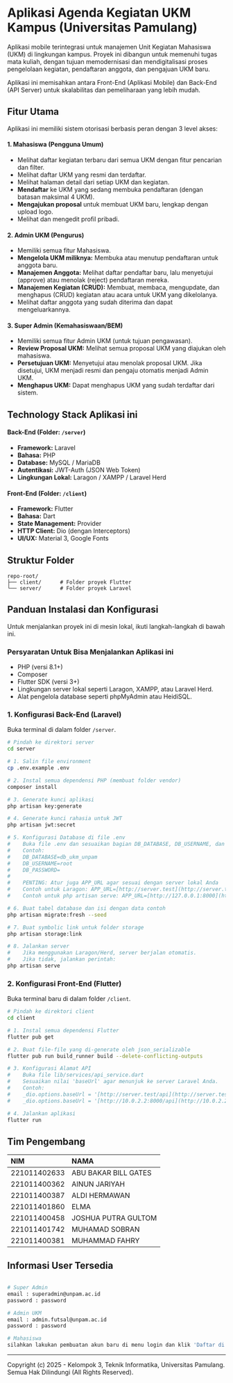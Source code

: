 # Aplikasi Agenda Kegiatan UKM Kampus (Universitas Pamulang)

Aplikasi mobile terintegrasi untuk manajemen Unit Kegiatan Mahasiswa (UKM) di lingkungan kampus. Proyek ini dibangun untuk memenuhi tugas mata kuliah, dengan tujuan memodernisasi dan mendigitalisasi proses pengelolaan kegiatan, pendaftaran anggota, dan pengajuan UKM baru.

Aplikasi ini memisahkan antara Front-End (Aplikasi Mobile) dan Back-End (API Server) untuk skalabilitas dan pemeliharaan yang lebih mudah.

## Fitur Utama

Aplikasi ini memiliki sistem otorisasi berbasis peran dengan 3 level akses:

#### 1. Mahasiswa (Pengguna Umum)
* Melihat daftar kegiatan terbaru dari semua UKM dengan fitur pencarian dan filter.
* Melihat daftar UKM yang resmi dan terdaftar.
* Melihat halaman detail dari setiap UKM dan kegiatan.
* **Mendaftar** ke UKM yang sedang membuka pendaftaran (dengan batasan maksimal 4 UKM).
* **Mengajukan proposal** untuk membuat UKM baru, lengkap dengan upload logo.
* Melihat dan mengedit profil pribadi.

#### 2. Admin UKM (Pengurus)
* Memiliki semua fitur Mahasiswa.
* **Mengelola UKM miliknya:** Membuka atau menutup pendaftaran untuk anggota baru.
* **Manajemen Anggota:** Melihat daftar pendaftar baru, lalu menyetujui (approve) atau menolak (reject) pendaftaran mereka.
* **Manajemen Kegiatan (CRUD):** Membuat, membaca, mengupdate, dan menghapus (CRUD) kegiatan atau acara untuk UKM yang dikelolanya.
* Melihat daftar anggota yang sudah diterima dan dapat mengeluarkannya.

#### 3. Super Admin (Kemahasiswaan/BEM)
* Memiliki semua fitur Admin UKM (untuk tujuan pengawasan).
* **Review Proposal UKM:** Melihat semua proposal UKM yang diajukan oleh mahasiswa.
* **Persetujuan UKM:** Menyetujui atau menolak proposal UKM. Jika disetujui, UKM menjadi resmi dan pengaju otomatis menjadi Admin UKM.
* **Menghapus UKM:** Dapat menghapus UKM yang sudah terdaftar dari sistem.

## Technology Stack Aplikasi ini

#### **Back-End (Folder: `/server`)**
* **Framework:** Laravel
* **Bahasa:** PHP
* **Database:** MySQL / MariaDB
* **Autentikasi:** JWT-Auth (JSON Web Token)
* **Lingkungan Lokal:** Laragon / XAMPP / Laravel Herd

#### **Front-End (Folder: `/client`)**
* **Framework:** Flutter
* **Bahasa:** Dart
* **State Management:** Provider
* **HTTP Client:** Dio (dengan Interceptors)
* **UI/UX:** Material 3, Google Fonts

## Struktur Folder

```
repo-root/
├── client/      # Folder proyek Flutter
└── server/      # Folder proyek Laravel
```

## Panduan Instalasi dan Konfigurasi

Untuk menjalankan proyek ini di mesin lokal, ikuti langkah-langkah di bawah ini.

### Persyaratan Untuk Bisa Menjalankan Aplikasi ini
* PHP (versi 8.1+)
* Composer
* Flutter SDK (versi 3+)
* Lingkungan server lokal seperti Laragon, XAMPP, atau Laravel Herd.
* Alat pengelola database seperti phpMyAdmin atau HeidiSQL.

### 1. Konfigurasi Back-End (Laravel)

Buka terminal di dalam folder `/server`.

```bash
# Pindah ke direktori server
cd server

# 1. Salin file environment
cp .env.example .env

# 2. Instal semua dependensi PHP (membuat folder vendor)
composer install

# 3. Generate kunci aplikasi
php artisan key:generate

# 4. Generate kunci rahasia untuk JWT
php artisan jwt:secret

# 5. Konfigurasi Database di file .env
#    Buka file .env dan sesuaikan bagian DB_DATABASE, DB_USERNAME, dan DB_PASSWORD
#    Contoh:
#    DB_DATABASE=db_ukm_unpam
#    DB_USERNAME=root
#    DB_PASSWORD=
#    
#    PENTING: Atur juga APP_URL agar sesuai dengan server lokal Anda
#    Contoh untuk Laragon: APP_URL=[http://server.test](http://server.test)
#    Contoh untuk php artisan serve: APP_URL=[http://127.0.0.1:8000](http://127.0.0.1:8000)

# 6. Buat tabel database dan isi dengan data contoh
php artisan migrate:fresh --seed

# 7. Buat symbolic link untuk folder storage
php artisan storage:link

# 8. Jalankan server
#    Jika menggunakan Laragon/Herd, server berjalan otomatis.
#    Jika tidak, jalankan perintah:
php artisan serve
```

### 2. Konfigurasi Front-End (Flutter)

Buka terminal baru di dalam folder `/client`.

```bash
# Pindah ke direktori client
cd client

# 1. Instal semua dependensi Flutter
flutter pub get

# 2. Buat file-file yang di-generate oleh json_serializable
flutter pub run build_runner build --delete-conflicting-outputs

# 3. Konfigurasi Alamat API
#    Buka file lib/services/api_service.dart
#    Sesuaikan nilai 'baseUrl' agar menunjuk ke server Laravel Anda.
#    Contoh:
#    _dio.options.baseUrl = '[http://server.test/api](http://server.test/api)'; // Untuk Laragon
#    _dio.options.baseUrl = '[http://10.0.2.2:8000/api](http://10.0.2.2:8000/api)'; // Untuk Emulator Android & artisan serve

# 4. Jalankan aplikasi
flutter run
```

## Tim Pengembang

| NIM | NAMA |
| :--- | :--- |
| 221011402633 | ABU BAKAR BILL GATES |
| 221011400362 | AINUN JARIYAH |
| 221011400387 | ALDI HERMAWAN |
| 221011401860 | ELMA |
| 221011400458 | JOSHUA PUTRA GULTOM |
| 221011401742 | MUHAMAD SOBRAN |
| 221011400381 | MUHAMMAD FAHRY |

## Informasi User Tersedia

```bash

# Super Admin
email : superadmin@unpam.ac.id
password : password

# Admin UKM
email : admin.futsal@unpam.ac.id
password : password

# Mahasiswa
silahkan lakukan pembuatan akun baru di menu login dan klik 'Daftar di sini'

```

---
Copyright (c) 2025 - Kelompok 3, Teknik Informatika, Universitas Pamulang.
Semua Hak Dilindungi (All Rights Reserved).
